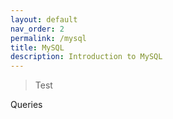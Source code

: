 ```yaml
---
layout: default 
nav_order: 2
permalink: /mysql
title: MySQL
description: Introduction to MySQL
---
```


> Test

Queries
